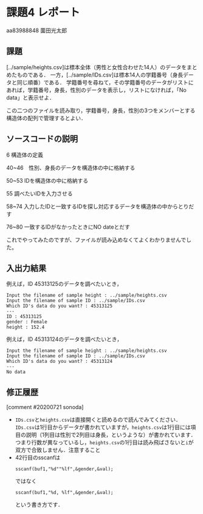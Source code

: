 # 課題4 レポート

aa83988848 薗田光太郎

## 課題

[../sample/heights.csv]は標本全体（男性と女性合わせた14人）のデータをまとめたものである．
一方，[../sample/IDs.csv]は標本14人の学籍番号（身長データと同じ順番）である．
学籍番号を尋ねて，その学籍番号のデータがリストにあれば，学籍番号，身長，性別のデータを表示し，リストになければ，「No data」と表示せよ．

この二つのファイルを読み取り，学籍番号，身長，性別の3つをメンバーとする構造体の配列で管理するとよい．

## ソースコードの説明
6 構造体の定義

40~46　性別、身長のデータを構造体の中に格納する

50~53  IDを構造体の中に格納する

55 調べたいIDを入力させる

58~74 入力したIDと一致するIDを探し対応するデータを構造体の中からとりだす

76~80 一致するIDがなかったときにNO dateとだす

これでやってみたのですが、ファイルが読み込めなくてよくわかりませんでした。


## 入出力結果

例えば，ID 45313125のデータを調べたいとき，
 
```
Input the filename of sample height : ../sample/heights.csv
Input the filename of sample ID : ../sample/IDs.csv
Which ID's data do you want? : 45313125
---
ID : 45313125
gender : Female
height : 152.4
```

例えば，ID 45313124のデータを調べたいとき，

```
Input the filename of sample height : ../sample/heights.csv
Input the filename of sample ID : ../sample/IDs.csv
Which ID's data do you want? : 45313124
---
No data
```

## 修正履歴

[comment #20200721 sonoda]
- `IDs.csv`と`heights.csv`は直接開くと読めるので読んでみてください．`IDs.csv`は1行目からデータが書かれていますが，`heights.csv`は1行目には項目の説明（1列目は性別で2列目は身長，というような）が書かれています．つまり行数が異なっているし，`heights.csv`の1行目は読み飛ばさないと`i`が双方で合致しません．注意すること
- 42行目のsscanfは
  ```
  sscanf(buf1,"%d""%lf",&gender,&val);
  ```
  ではなく
  ```
  sscanf(buf1,"%d, %lf",&gender,&val);
  ```
  という書き方です．
